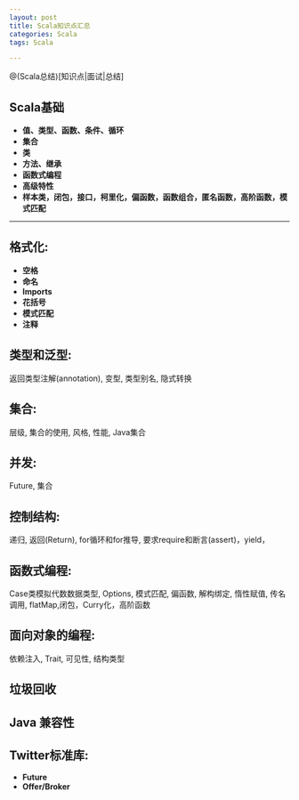 ```yaml
---
layout: post
title: Scala知识点汇总
categories: Scala	
tags: Scala

---
```

@(Scala总结)[知识点|面试|总结]

## Scala基础

- **值、类型、函数、条件、循环** 
- **集合** 
- **类** 
- **方法、继承** 
- **函数式编程** 
- **高级特性** 
- **样本类，闭包，接口，柯里化，偏函数，函数组合，匿名函数，高阶函数，模式匹配** 

----------

## 格式化: 
- **空格** 
- **命名** 
- **Imports** 
- **花括号** 
- **模式匹配** 
- **注释** 
## 类型和泛型: 
返回类型注解(annotation), 变型, 类型别名, 隐式转换
## 集合: 
层级, 集合的使用, 风格, 性能, Java集合
## 并发: 
Future, 集合
## 控制结构: 
递归, 返回(Return), for循环和for推导, 要求require和断言(assert)，yield，
## 函数式编程: 
Case类模拟代数数据类型, Options, 模式匹配, 偏函数, 解构绑定, 惰性赋值, 传名调用, flatMap,闭包，Curry化，高阶函数
## 面向对象的编程: 
依赖注入, Trait, 可见性, 结构类型
## 垃圾回收
## Java 兼容性
## Twitter标准库: 
- **Future** 
- **Offer/Broker** 

